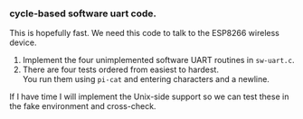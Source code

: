 ### cycle-based software uart code.

This is hopefully fast.  We need this code to talk to the ESP8266 wireless device.
   1. Implement the four unimplemented software UART routines in `sw-uart.c`.
   2. There are four tests ordered from easiest to hardest.  
      You run them using `pi-cat` and entering characters and a newline.

If I have time I will implement the Unix-side support so we can test these in 
the fake environment and cross-check.
